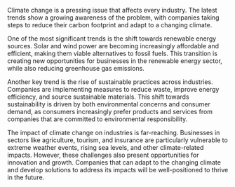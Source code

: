Climate change is a pressing issue that affects every industry.  The latest trends show a growing awareness of the problem, with companies taking steps to reduce their carbon footprint and adapt to a changing climate.  

One of the most significant trends is the shift towards renewable energy sources.  Solar and wind power are becoming increasingly affordable and efficient, making them viable alternatives to fossil fuels.  This transition is creating new opportunities for businesses in the renewable energy sector, while also reducing greenhouse gas emissions.

Another key trend is the rise of sustainable practices across industries.  Companies are implementing measures to reduce waste, improve energy efficiency, and source sustainable materials.  This shift towards sustainability is driven by both environmental concerns and consumer demand, as consumers increasingly prefer products and services from companies that are committed to environmental responsibility.

The impact of climate change on industries is far-reaching.  Businesses in sectors like agriculture, tourism, and insurance are particularly vulnerable to extreme weather events, rising sea levels, and other climate-related impacts.  However, these challenges also present opportunities for innovation and growth.  Companies that can adapt to the changing climate and develop solutions to address its impacts will be well-positioned to thrive in the future.